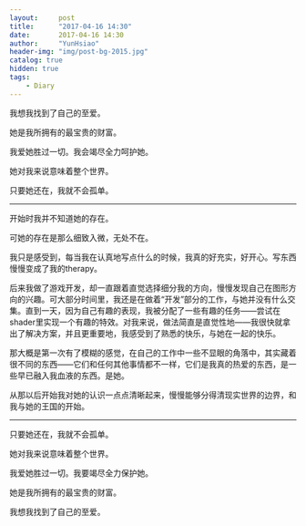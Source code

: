```yaml
---
layout:     post
title:      "2017-04-16 14:30"
date:       2017-04-16 14:30
author:     "YunHsiao"
header-img: "img/post-bg-2015.jpg"
catalog: true
hidden: true
tags:
    - Diary
---
```

我想我找到了自己的至爱。

她是我所拥有的最宝贵的财富。

我爱她胜过一切。我会竭尽全力呵护她。

她对我来说意味着整个世界。

只要她还在，我就不会孤单。

---

开始时我并不知道她的存在。

可她的存在是那么细致入微，无处不在。

我只是感受到，每当我在认真地写点什么的时候，我真的好充实，好开心。写东西慢慢变成了我的therapy。

后来我做了游戏开发，却一直跟着直觉选择细分我的方向，慢慢发现自己在图形方向的兴趣。可大部分时间里，我还是在做着“开发”部分的工作，与她并没有什么交集。直到一天，因为自己有趣的表现，我被分配了一些有趣的任务——尝试在shader里实现一个有趣的特效。对我来说，做法简直是直觉性地——我很快就拿出了解决方案，并且更重要地，我感受到了熟悉的快乐，与她在一起的快乐。

那大概是第一次有了模糊的感觉，在自己的工作中一些不显眼的角落中，其实藏着很不同的东西——它们和任何其他事情都不一样，它们是我真的热爱的东西，是一些早已融入我血液的东西。是她。

从那以后开始我对她的认识一点点清晰起来，慢慢能够分得清现实世界的边界，和我与她的王国的开始。

---

只要她还在，我就不会孤单。

她对我来说意味着整个世界。

我爱她胜过一切。我要竭尽全力保护她。

她是我所拥有的最宝贵的财富。

我想我找到了自己的至爱。